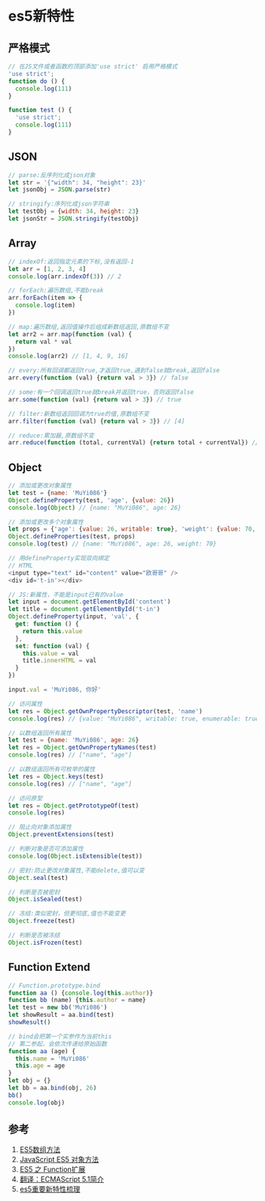 # es5新特性

## 严格模式
```js
// 在JS文件或者函数的顶部添加'use strict' 启用严格模式
'use strict';
function do () {
  console.log(111)
}

function test () {
  'use strict';
  console.log(111)
}
```

## JSON
```js
// parse:反序列化成json对象
let str = '{"width": 34, "height": 23}'
let jsonObj = JSON.parse(str)

// stringify:序列化成json字符串
let testObj = {width: 34, height: 23}
let jsonStr = JSON.stringify(testObj)
```

## Array
```js
// indexOf:返回指定元素的下标,没有返回-1
let arr = [1, 2, 3, 4]
console.log(arr.indexOf(3)) // 2

// forEach:遍历数组,不能break
arr.forEach(item => {
  console.log(item)
})

// map:遍历数组,返回值操作后组成新数组返回,原数组不变
let arr2 = arr.map(function (val) {
  return val * val
})
console.log(arr2) // [1, 4, 9, 16]

// every:所有回调都返回true,才返回true,遇到false就break,返回false
arr.every(function (val) {return val > 3}) // false

// some:有一个回调返回true就break并返回true，否则返回false
arr.some(function (val) {return val > 3}) // true

// filter:新数组返回回调为true的值,原数组不变
arr.filter(function (val) {return val > 3}) // [4]

// reduce:累加器,原数组不变
arr.reduce(function (total, currentVal) {return total + currentVal}) // 10
```

## Object
```js
// 添加或更改对象属性
let test = {name: 'MuYi086'}
Object.defineProperty(test, 'age', {value: 26})
console.log(Object) // {name: "MuYi086", age: 26}

// 添加或更改多个对象属性
let props = {'age': {value: 26, writable: true}, 'weight': {value: 70, writable: false}}
Object.defineProperties(test, props)
console.log(test) // {name: "MuYi086", age: 26, weight: 70}

// 用defineProperty实现双向绑定
// HTML
<input type="text" id="content" value="欧哥哥" />
<div id='t-in'></div>

// JS:新属性，不能是input已有的value
let input = document.getElementById('content')
let title = document.getElementById('t-in')
Object.defineProperty(input, 'val', {
  get: function () {
    return this.value
  },
  set: function (val) {
    this.value = val
    title.innerHTML = val
  }
})

input.val = 'MuYi086, 你好'

// 访问属性
let res = Object.getOwnPropertyDescriptor(test, 'name')
console.log(res) // {value: "MuYi086", writable: true, enumerable: true, configurable: true}

// 以数组返回所有属性
let test = {name: 'MuYi086', age: 26}
let res = Object.getOwnPropertyNames(test)
console.log(res) // ["name", "age"]

// 以数组返回所有可枚举的属性
let res = Object.keys(test)
console.log(res) // ["name", "age"]

// 访问原型
let res = Object.getPrototypeOf(test)
console.log(res)

// 阻止向对象添加属性
Object.preventExtensions(test)

// 判断对象是否可添加属性
console.log(Object.isExtensible(test))

// 密封:防止更改对象属性,不能delete,值可以变
Object.seal(test)

// 判断是否被密封
Object.isSealed(test)

// 冻结:类似密封，但更彻底,值也不能变更
Object.freeze(test)

// 判断是否被冻结
Object.isFrozen(test)
```

## Function Extend
```js
// Function.prototype.bind
function aa () {console.log(this.author)}
function bb (name) {this.author = name}
let test = new bb('MuYi086')
let showResult = aa.bind(test)
showResult()

// bind会把第一个实参作为当前this
// 第二参起，会依次传递给原始函数
function aa (age) {
  this.name = 'MuYi086'
  this.age = age
}
let obj = {}
let bb = aa.bind(obj, 26)
bb()
console.log(obj)
```

## 参考
1. [ES5数组方法](https://www.imooc.com/article/72071?block_id=tuijian_wz)
1. [JavaScript ES5 对象方法](https://zixuephp.net/manual-javascript-703.html)
1. [ES5 之 Function扩展](https://blog.csdn.net/z_x_qiang/article/details/85728241)
1. [翻译：ECMAScript 5.1简介](https://www.zhangxinxu.com/wordpress/2012/01/introducing-ecmascript-5-1/)
1. [es5重要新特性梳理](https://my.oschina.net/tbd/blog/635103)